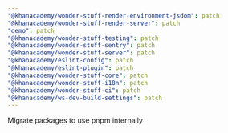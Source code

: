 ```yaml
---
"@khanacademy/wonder-stuff-render-environment-jsdom": patch
"@khanacademy/wonder-stuff-render-server": patch
"demo": patch
"@khanacademy/wonder-stuff-testing": patch
"@khanacademy/wonder-stuff-sentry": patch
"@khanacademy/wonder-stuff-server": patch
"@khanacademy/eslint-config": patch
"@khanacademy/eslint-plugin": patch
"@khanacademy/wonder-stuff-core": patch
"@khanacademy/wonder-stuff-i18n": patch
"@khanacademy/wonder-stuff-ci": patch
"@khanacademy/ws-dev-build-settings": patch
---
```


Migrate packages to use pnpm internally
